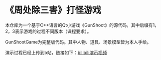 # 《周处除三害》打怪游戏
本仓库为一个基于C++语言的Qt小游戏《GunShoot》的源代码，其中后缀有1，2，3表示游戏的过程不同版本（课程要求）。

GunShootGame为完整版代码。其中人物、道具、场景模型皆为本人手绘。

演示过程已经上传到b站，链接如下：[bilibili演示视频](https://www.bilibili.com/video/BV1Br421J7eK/?spm_id_from=333.1387.homepage.video_card.click&vd_source=4b7a277141d02b5e2105f1675c3930bd)

